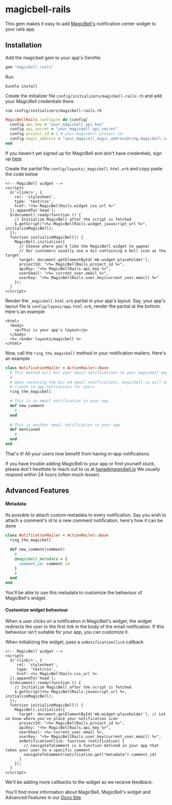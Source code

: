 # magicbell-rails

This gem makes it easy to add [MagicBell's](https://magicbell.io/) notification center widget to your rails app.

## Installation

Add the magicbell gem to your app's Gemfile

```ruby
gem "magicbell-rails"
```

Run

```
bundle install
```

Create the initializer file `config/initializers/magicbell-rails.rb` and add your MagicBell credentials there.

```
vim config/initializers/magicbell-rails.rb
```

```ruby
MagicBellRails.configure do |config|
  config.api_key = "your_magicbell_api_key"
  config.api_secret = "your_magicbell_api_secret"
  config.project_id = 1 # your magicbell project id
  config.magic_address = "your_magicell_magic_address@ring.magicbell.io"
end
```

If you haven't yet signed up for MagicBell and don't have credentials, sign up [here](https://magicbell.io/)

Create the partial file `config/layouts/_magicbell.html.erb` and copy paste the code below

```erb
<!-- MagicBell widget -->
<script>
  $('<link/>', {
    rel: 'stylesheet',
    type: 'text/css',
    href: "<%= MagicBellRails.widget_css_url %>"
  }).appendTo('head');
  $(document).ready(function () {
    // Initialize MagicBell after the script is fetched
    $.getScript("<%= MagicBellRails.widget_javascript_url %>", initializeMagicBell);
  });
  function initializeMagicBell() {
    MagicBell.initialize({
      // Choose where you'd like the MagicBell widget to appear
      // Our customers usually use a div containing a bell icon as the target
      target: document.getElementById('mb-widget-placeholder'),
      projectId: "<%= MagicBellRails.project_id %>",
      apiKey: "<%= MagicBellRails.api_key %>",
      userEmail: "<%= current_user.email %>",
      userKey: "<%= MagicBellRails.user_key(current_user.email) %>"
    });
  }
</script>
```

Render the `_magicbell.html.erb` partial in your app's layout. Say, your app's layout file is `config/layous/app.html.erb`, render the partial at the bottom. Here's an example

```erb
<html>
  <body>
    <p>This is your app's layout</p>
  </body>
  <%= render layouts/magicbell %>
</html>
```

Now, call the `ring_the_magicbell` method in your notification mailers. Here's an example

```ruby
class NotificationMailer < ActionMailer::Base
  # This method will bcc your email notifications to your magicbell magic address
  #
  # Upon receiving the bcc'ed email notifications, magicbell.io will automatically
  # create in-app notications for users
  ring_the_magicbell

  # This is an email notification in your app
  def new_comment
    # ...
  end
  
  # This is another email notification in your app
  def mentioned
    # ...
  end
end
```

That's it! All your users now benefit from having in-app notifications.

If you have trouble adding MagicBell to your app or find yourself stuck, please don't hestitate to reach out to us at hana@magicbell.io We usually respond within 24 hours (often much lesser).

## Advanced Features

#### Metadata

Its possible to attach custom metadata to every notification. Say you wish to attach a comment's id to a new comment notification, here's how it can be done

```ruby
class NotificationMailer < ActionMailer::Base
  ring_the_magicbell

  def new_comment(comment)
    # ...
    @magicbell_metadata = {
      comment_id: comment.id
    }
    # ...
  end
end
```

You'll be able to use this metadata to customize the behaviour of MagicBell's widget.

#### Customize widget behaviour

When a user clicks on a notification in MagicBell's widget, the widget redirects the user to the first link in the body of the email notification. If this behaviour isn't suitable for your app, you can customize it.

When initializing the widget, pass a `onNotificationClick` callback

```erb
<!-- MagicBell widget -->
<script>
  $('<link/>', {
     rel: 'stylesheet',
     type: 'text/css',
     href: <%= MagicBellRails.css_url %>
  }).appendTo('head');
  $(document).ready(function () {
    // Initialize MagicBell after the script is fetched
    $.getScript(<%= MagicBellRails.javascript_url %>, initializeMagicBell);
  });
  function initializeMagicBell() {
    MagicBell.initialize({
      target: document.getElementById('mb-widget-placeholder'), // Let us know where you've place your notification icon
      projectId: "<%= MagicBellRails.project_id %>",
      apiKey: "<%= MagicBellRails.api_key %>",
      userEmail: <%= current_user.email %>,
      userKey: "<%= MagicBellRails.user_key(current_user.email) %>",
      onNotificationClick: function (notification) {
	    // navigateToComment is a function defined in your app that takes your user to a specific comment
        navigateToComment(notification.get("metadata").comment_id)
      }
    });
  }
</script>
```

We'll be adding more callbacks to the widget as we receive feedback.

You'll find more information about MagicBell, MagicBell's widget and Advanced Features in our [Docs Site](https://magicbell.supportbee.com/149-magicbell-s-help-docs)